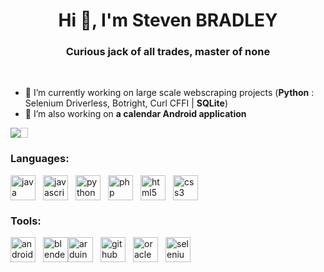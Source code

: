 <h1 align="center">Hi 👋, I'm Steven BRADLEY</h1>
<h3 align="center">Curious jack of all trades, master of none</h3>
<br>

- 🔭 I’m currently working on large scale webscraping projects (**Python** : Selenium Driverless, Botright, Curl CFFI | **SQLite**)
- 🔭 I’m also working on **a calendar Android application**
  
<div style="display: flex;">
  <img src="https://i.imgur.com/inJaS9i.jpg"><img width="12" />
</div>

<div align="left">
  <h3 align="left">Languages:</h3><img src="https://skillicons.dev/icons?i=java" height="40" alt="java logo"  /><img width="12" /><img src="https://skillicons.dev/icons?i=js" height="40" alt="javascript logo"  /><img width="12" /><img src="https://cdn.jsdelivr.net/gh/devicons/devicon/icons/python/python-original.svg" height="40" alt="python logo"  /><img width="12" /><img src="https://cdn.jsdelivr.net/gh/devicons/devicon/icons/php/php-original.svg" height="40" alt="php logo"  /><img width="12" /><img src="https://cdn.jsdelivr.net/gh/devicons/devicon/icons/html5/html5-original.svg" height="40" alt="html5 logo"  /><img width="12" /><img src="https://cdn.jsdelivr.net/gh/devicons/devicon/icons/css3/css3-original.svg" height="40" alt="css3 logo"  />
</div>


<div align="left">
  <h3 align="left">Tools:</h3><img src="https://img.shields.io/badge/Android Studio-3DDC84?logo=androidstudio&logoColor=black&style=for-the-badge" height="40" alt="androidstudio logo"  /><img width="12" /><img src="https://img.shields.io/badge/Blender-F5792A?logo=blender&logoColor=black&style=for-the-badge" height="40" alt="blender logo"  /><img src="https://img.shields.io/badge/Arduino-00979D?logo=arduino&logoColor=white&style=for-the-badge" height="40" alt="arduino logo"  /><img width="12" /><img src="https://img.shields.io/badge/GitHub-181717?logo=github&logoColor=white&style=for-the-badge" height="40" alt="github logo"  /><img width="12" /><img src="https://img.shields.io/badge/Oracle-F80000?logo=oracle&logoColor=white&style=for-the-badge" height="40" alt="oracle logo"  /><img width="12" /><img src="https://img.shields.io/badge/Selenium-43B02A?logo=selenium&logoColor=black&style=for-the-badge" height="40" alt="selenium logo"  />
</div>

